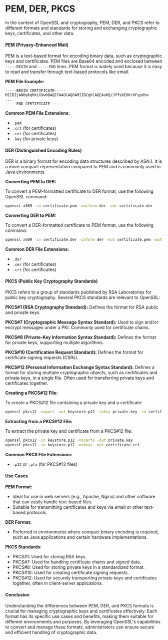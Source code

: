 # PEM, DER, PKCS
In the context of OpenSSL and cryptography, PEM, DER, and PKCS refer to different formats and standards for storing and exchanging cryptographic keys, certificates, and other data.

#### PEM (Privacy-Enhanced Mail)
PEM is a text-based format for encoding binary data, such as cryptographic keys and certificates. PEM files are Base64 encoded and enclosed between `-----BEGIN` and `-----END` lines. PEM format is widely used because it is easy to read and transfer through text-based protocols like email.

**PEM File Example:**

```
-----BEGIN CERTIFICATE-----
MIIBIjANBgkqhkiG9w0BAQEFAAOCAQ8AMIIBCgKCAQEAuKQ/JffsbEOK+0FypUtw
...
-----END CERTIFICATE-----
```

**Common PEM File Extensions:**

- `.pem`
- `.crt` (for certificates)
- `.cer` (for certificates)
- `.key` (for private keys)

#### DER (Distinguished Encoding Rules)
DER is a binary format for encoding data structures described by ASN.1. It is a more compact representation compared to PEM and is commonly used in Java environments.

**Converting PEM to DER:**

To convert a PEM-formatted certificate to DER format, use the following OpenSSL command:

```sh
openssl x509 -in certificate.pem -outform der -out certificate.der
```

**Converting DER to PEM:**

To convert a DER-formatted certificate to PEM format, use the following command:

```sh
openssl x509 -in certificate.der -inform der -out certificate.pem -outform pem
```

**Common DER File Extensions:**

- `.der`
- `.cer` (for certificates)
- `.crt` (for certificates)

#### PKCS (Public Key Cryptography Standards)
PKCS refers to a group of standards published by RSA Laboratories for public key cryptography. Several PKCS standards are relevant to OpenSSL:

**PKCS#1 (RSA Cryptography Standard):**
Defines the format for RSA public and private keys.

**PKCS#7 (Cryptographic Message Syntax Standard):**
Used to sign and/or encrypt messages under a PKI. Commonly used for certificate chains.

**PKCS#8 (Private-Key Information Syntax Standard):**
Defines the format for private keys, supporting multiple algorithms.

**PKCS#10 (Certification Request Standard):**
Defines the format for certificate signing requests (CSRs).

**PKCS#12 (Personal Information Exchange Syntax Standard):**
Defines a format for storing multiple cryptographic objects, such as certificates and private keys, in a single file. Often used for transferring private keys and certificates together.

**Creating a PKCS#12 File:**

To create a PKCS#12 file containing a private key and a certificate:

```sh
openssl pkcs12 -export -out keystore.p12 -inkey private.key -in certificate.crt -certfile ca-chain.crt
```

**Extracting from a PKCS#12 File:**

To extract the private key and certificate from a PKCS#12 file:

```sh
openssl pkcs12 -in keystore.p12 -nocerts -out private.key
openssl pkcs12 -in keystore.p12 -nokeys -out certificate.crt
```

**Common PKCS File Extensions:**

- `.p12` or `.pfx` (for PKCS#12 files)

#### Use Cases
**PEM Format:**
- Ideal for use in web servers (e.g., Apache, Nginx) and other software that can easily handle text-based files.
- Suitable for transmitting certificates and keys via email or other text-based protocols.

**DER Format:**
- Preferred in environments where compact binary encoding is required, such as Java applications and certain hardware implementations.

**PKCS Standards:**
- PKCS#1: Used for storing RSA keys.
- PKCS#7: Used for handling certificate chains and signed data.
- PKCS#8: Used for storing private keys in a standardized format.
- PKCS#10: Used for creating certificate signing requests.
- PKCS#12: Used for securely transporting private keys and certificates together, often in client-server applications.

#### Conclusion
Understanding the differences between PEM, DER, and PKCS formats is crucial for managing cryptographic keys and certificates effectively. Each format has its specific use cases and benefits, making them suitable for different environments and purposes. By leveraging OpenSSL's capabilities to convert and manage these formats, administrators can ensure secure and efficient handling of cryptographic data.
